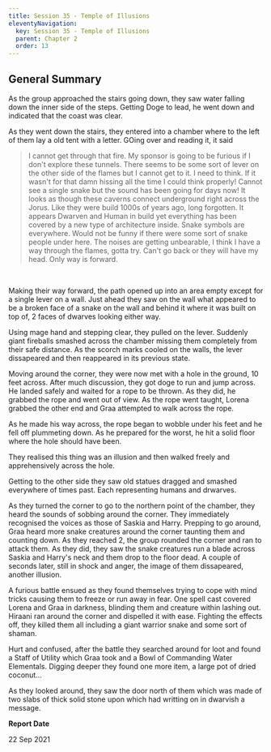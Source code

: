 ```yaml
---
title: Session 35 - Temple of Illusions
eleventyNavigation:
  key: Session 35 - Temple of Illusions
  parent: Chapter 2
  order: 13
---
```


## General Summary

As the group approached the stairs going down, they saw water falling down the inner side of the steps. Getting Doge to lead, he went down and indicated that the coast was clear.  

 As they went down the stairs, they entered into a chamber where to the left of them lay a old tent with a letter. GOing over and reading it, it said  

> I cannot get through that fire. My sponsor is going to be furious if I don't explore these tunnels. There seems to be some sort of lever on the other side of the flames but I cannot get to it. I need to think. If it wasn't for that damn hissing all the time I could think properly! Cannot see a single snake but the sound has been going for days now! It looks as though these caverns connect underground right across the Jorus. Like they were build 1000s of years ago, long forgotten. It appears Dwarven and Human in build yet everything has been covered by a new type of architecture inside. Snake symbols are everywhere. Would not be funny if there were some sort of snake people under here. The noises are getting unbearable, I think I have a way through the flames, gotta try. Can't go back or they will have my head. Only way is forward.

 

 Making their way forward, the path opened up into an area empty except for a single lever on a wall. Just ahead they saw on the wall what appeared to be a broken face of a snake on the wall and behind it where it was built on top of, 2 faces of dwarves looking either way.  

 Using mage hand and stepping clear, they pulled on the lever. Suddenly giant fireballs smashed across the chamber missing them completely from their safe distance. As the scorch marks cooled on the walls, the lever dissapeared and then reappeared in its previous state.  

 Moving around the corner, they were now met with a hole in the ground, 10 feet across. After much discussion, they got doge to run and jump across. He landed safely and waited for a rope to be thrown. As they did, he grabbed the rope and went out of view. As the rope went taught, Lorena grabbed the other end and Graa attempted to walk across the rope.  

 As he made his way across, the rope began to wobble under his feet and he fell off plummeting down. As he prepared for the worst, he hit a solid floor where the hole should have been.  

 They realised this thing was an illusion and then walked freely and apprehensively across the hole.  

 Getting to the other side they saw old statues dragged and smashed everywhere of times past. Each representing humans and drwarves.  

 As they turned the corner to go to the northern point of the chamber, they heard the sounds of sobbing around the corner. They immediately recognised the voices as those of Saskia and Harry. Prepping to go around, Graa heard more snake creatures around the corner taunting them and counting down. As they reached 2, the group rounded the corner and ran to attack them. As they did, they saw the snake creatures run a blade across Saskia and Harry's neck and them drop to the floor dead. A couple of seconds later, still in shock and anger, the image of them dissapeared, another illusion.  

 A furious battle ensued as they found themselves trying to cope with mind tricks causing them to freeze or run away in fear. One spell cast covered Lorena and Graa in darkness, blinding them and creature within lashing out. Hiraani ran around the corner and dispelled it with ease. Fighting the effects off, they killed them all including a giant warrior snake and some sort of shaman.  

 Hurt and confused, after the battle they searched around for loot and found a Staff of Utility which Graa took and a Bowl of Commanding Water Elementals. Digging deeper they found one more item, a large pot of dried coconut...  

 As they looked around, they saw the door north of them which was made of two slabs of thick solid stone upon which had writting on in dwarvish a message.

**Report Date**

22 Sep 2021